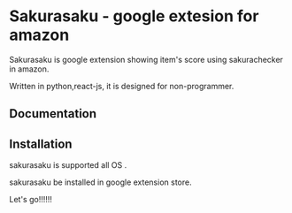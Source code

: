 # Sakurasaku - google extesion for amazon

Sakurasaku is google extension showing item's score using sakurachecker in amazon.

Written in python,react-js, it is designed  for non-programmer.

## Documentation



## Installation

sakurasaku is supported all OS .

sakurasaku be installed in google extension store.

Let's go!!!!!!